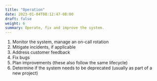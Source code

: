 ```yaml
---
title: "Operation"
date: 2023-01-04T08:12:47-08:00
draft: false
weight: 6
summary: Operate, fix and improve the system.
---
```


1. Monitor the system, manage an on-call rotation
2. Mitigate incidents, if applicable
3. Address customer feedback
4. Fix bugs
5. Plan improvements (these also follow the same lifecycle)
6. Determine if the system needs to be deprecated (usually as part of a new project)